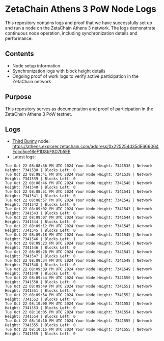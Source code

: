 # ZetaChain Athens 3 PoW Node Logs
This repository contains logs and proof that we have successfully set up and run a node on the ZetaChain Athens 3 network. The logs demonstrate continuous node operation, including synchronization details and performance.

## Contents
- Node setup information
- Synchronization logs with block height details
- Ongoing proof of work logs to verify active participation in the ZetaChain network

## Purpose
This repository serves as documentation and proof of participation in the ZetaChain Athens 3 PoW testnet.

## Logs

- [Third Bunny](https://thirdbunny.xyz/) node: https://athens.explorer.zetachain.com/address/0x225254d35dE666064Eccc5ce16eF1D8bF8D7b5EE
- Latest logs:
```
Tue Oct 22 08:08:36 PM UTC 2024 Your Node Height: 7341538 | Network Height: 7341538 | Blocks Left: 0
Tue Oct 22 08:08:41 PM UTC 2024 Your Node Height: 7341539 | Network Height: 7341539 | Blocks Left: 0
Tue Oct 22 08:08:46 PM UTC 2024 Your Node Height: 7341540 | Network Height: 7341540 | Blocks Left: 0
Tue Oct 22 08:08:51 PM UTC 2024 Your Node Height: 7341541 | Network Height: 7341541 | Blocks Left: 0
Tue Oct 22 08:08:57 PM UTC 2024 Your Node Height: 7341542 | Network Height: 7341542 | Blocks Left: 0
Tue Oct 22 08:09:02 PM UTC 2024 Your Node Height: 7341543 | Network Height: 7341543 | Blocks Left: 0
Tue Oct 22 08:09:07 PM UTC 2024 Your Node Height: 7341544 | Network Height: 7341544 | Blocks Left: 0
Tue Oct 22 08:09:12 PM UTC 2024 Your Node Height: 7341545 | Network Height: 7341545 | Blocks Left: 0
Tue Oct 22 08:09:18 PM UTC 2024 Your Node Height: 7341545 | Network Height: 7341546 | Blocks Left: 1
Tue Oct 22 08:09:23 PM UTC 2024 Your Node Height: 7341546 | Network Height: 7341546 | Blocks Left: 0
Tue Oct 22 08:09:28 PM UTC 2024 Your Node Height: 7341547 | Network Height: 7341547 | Blocks Left: 0
Tue Oct 22 08:09:34 PM UTC 2024 Your Node Height: 7341548 | Network Height: 7341548 | Blocks Left: 0
Tue Oct 22 08:09:39 PM UTC 2024 Your Node Height: 7341549 | Network Height: 7341549 | Blocks Left: 0
Tue Oct 22 08:09:44 PM UTC 2024 Your Node Height: 7341550 | Network Height: 7341550 | Blocks Left: 0
Tue Oct 22 08:09:49 PM UTC 2024 Your Node Height: 7341551 | Network Height: 7341551 | Blocks Left: 0
Tue Oct 22 08:09:54 PM UTC 2024 Your Node Height: 7341552 | Network Height: 7341552 | Blocks Left: 0
Tue Oct 22 08:10:00 PM UTC 2024 Your Node Height: 7341553 | Network Height: 7341553 | Blocks Left: 0
Tue Oct 22 08:10:05 PM UTC 2024 Your Node Height: 7341554 | Network Height: 7341554 | Blocks Left: 0
Tue Oct 22 08:10:10 PM UTC 2024 Your Node Height: 7341555 | Network Height: 7341555 | Blocks Left: 0
Tue Oct 22 08:10:15 PM UTC 2024 Your Node Height: 7341555 | Network Height: 7341555 | Blocks Left: 0
```
